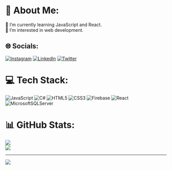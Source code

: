 # 💫 About Me:
🌱 I’m currently learning JavaScript and React.<br>👀 I’m interested in web development.


## 🌐 Socials:
[![Instagram](https://img.shields.io/badge/Instagram-%23E4405F.svg?logo=Instagram&logoColor=white)](https://instagram.com/isragosterit) [![LinkedIn](https://img.shields.io/badge/LinkedIn-%230077B5.svg?logo=linkedin&logoColor=white)](https://linkedin.com/in/isragösterit) [![Twitter](https://img.shields.io/badge/Twitter-%231DA1F2.svg?logo=Twitter&logoColor=white)](https://twitter.com/isragosterit) 

# 💻 Tech Stack:
![JavaScript](https://img.shields.io/badge/javascript-%23323330.svg?style=for-the-badge&logo=javascript&logoColor=%23F7DF1E) ![C#](https://img.shields.io/badge/c%23-%23239120.svg?style=for-the-badge&logo=c-sharp&logoColor=white) ![HTML5](https://img.shields.io/badge/html5-%23E34F26.svg?style=for-the-badge&logo=html5&logoColor=white) ![CSS3](https://img.shields.io/badge/css3-%231572B6.svg?style=for-the-badge&logo=css3&logoColor=white) ![Firebase](https://img.shields.io/badge/firebase-%23039BE5.svg?style=for-the-badge&logo=firebase) ![React](https://img.shields.io/badge/react-%2320232a.svg?style=for-the-badge&logo=react&logoColor=%2361DAFB) ![MicrosoftSQLServer](https://img.shields.io/badge/Microsoft%20SQL%20Sever-CC2927?style=for-the-badge&logo=microsoft%20sql%20server&logoColor=white)
# 📊 GitHub Stats:
![](https://github-readme-streak-stats.herokuapp.com/?user=isragosterit&theme=dark&hide_border=false)<br/>
![](https://github-readme-stats.vercel.app/api/top-langs/?username=isragosterit&theme=dark&hide_border=false&include_all_commits=false&count_private=false&layout=compact)

---
[![](https://visitcount.itsvg.in/api?id=isragosterit&icon=9&color=11)](https://visitcount.itsvg.in)

<!-- Proudly created with GPRM ( https://gprm.itsvg.in ) -->
